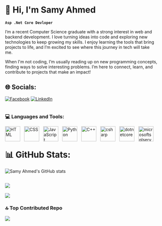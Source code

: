# 👋 Hi, I'm Samy Ahmed

**`Asp .Net Core Devloper`**

I’m a recent Computer Science graduate with a strong interest in web and backend development. I love turning ideas into code and exploring new technologies to keep growing my skills.
I enjoy learning the tools that bring projects to life, and I’m excited to see where this journey in tech will take me.

When I'm not coding, I’m usually reading up on new programming concepts, finding ways to solve interesting problems. 
I’m here to connect, learn, and contribute to projects that make an impact!



## 🌐 Socials:
[![Facebook](https://img.shields.io/badge/Facebook-%231877F2.svg?logo=Facebook&logoColor=white)](https://facebook.com/profile.php?id=100092315318220&mibextid=ZbWKwL) [![LinkedIn](https://img.shields.io/badge/LinkedIn-%250077B5.svg?logo=linkedin&logoColor=white)](https://linkedin.com/in/Samy-Elfakhrany) 

#

### 💻 Languages and Tools:
<img align="left" alt="HTML" width="50px" style="padding-right:10px;" src="https://cdn.jsdelivr.net/gh/devicons/devicon/icons/html5/html5-plain.svg" />
<img align="left" alt="CSS" width="50px" style="padding-right:10px;" src="https://cdn.jsdelivr.net/gh/devicons/devicon/icons/css3/css3-plain.svg" />
<img align="left" alt="JavaScript" width="50px" style="padding-right:10px;" src="https://cdn.jsdelivr.net/gh/devicons/devicon/icons/javascript/javascript-plain.svg" />
<img align="left" alt="Python" width="50px" style="padding-right:10px;" src="https://cdn.jsdelivr.net/gh/devicons/devicon/icons/python/python-plain.svg" />
<img align="left" alt="C++" width="50px" style="padding-right:10px;" src="https://cdn.jsdelivr.net/gh/devicons/devicon/icons/cplusplus/cplusplus-original.svg" />
<img align="left" alt="csharp" width="50px" style="padding-right:10px;" src="https://cdn.jsdelivr.net/gh/devicons/devicon/icons/csharp/csharp-original.svg" />
<img align="left" alt="dotnetcore" width="50px" style="padding-right:10px;" src="https://cdn.jsdelivr.net/gh/devicons/devicon/icons/dotnetcore/dotnetcore-original.svg" />
<img align="left" alt="microsoftsqlserver" width="50px" style="padding-right:10px;" src="https://cdn.jsdelivr.net/gh/devicons/devicon/icons/microsoftsqlserver/microsoftsqlserver-plain-wordmark.svg" />
<br/><br/>

#

# 📊 GitHub Stats:
![Samy Ahmed's GitHub stats](https://github-readme-stats.vercel.app/api?username=samyAhmed928&show_icons=true&theme=tokyonight)<br/><br>

![](https://github-readme-streak-stats.herokuapp.com/?user=samyAhmed928&theme=dark&hide_border=false)<br/><br>
![](https://github-readme-stats.vercel.app/api/top-langs/?username=samyAhmed928&theme=dark&hide_border=false&include_all_commits=false&count_private=true&layout=compact)



### 🔝 Top Contributed Repo
![](https://github-contributor-stats.vercel.app/api?username=samyAhmed928&limit=5&theme=dark&combine_all_yearly_contributions=true)

<!-- Proudly created with GPRM ( https://gprm.itsvg.in ) -->

